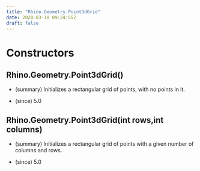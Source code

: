 ```yaml
---
title: "Rhino.Geometry.Point3dGrid"
date: 2020-03-10 09:24:55Z
draft: false
---
```


# Constructors
## Rhino.Geometry.Point3dGrid()
- (summary) 
     Initializes a rectangular grid of points, with no points in it.
     
- (since) 5.0
## Rhino.Geometry.Point3dGrid(int rows,int columns)
- (summary) 
     Initializes a rectangular grid of points with a given number of columns and rows.
     
- (since) 5.0
